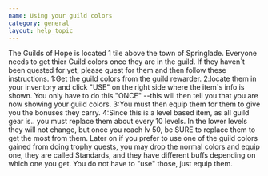 ```yaml
---
name: Using your guild colors
category: general
layout: help_topic
---
```

The Guilds of Hope is located 1 tile above the town of Springlade. Everyone needs to get thier Guild colors once they are in the guild. If they haven\`t been quested for yet, please quest for them and then follow these instructions. 1:Get the guild colors from the guild rewarder. 2:locate them in your inventory and click "USE" on the right side where the item\`s info is shown. You only have to do this "ONCE" --this will then tell you that you are now showing your guild colors. 3:You must then equip them for them to give you the bonuses they carry. 4:Since this is a level based item, as all guild gear is.. you must replace them about every 10 levels. In the lower levels they will not change, but once you reach lv 50, be SURE to replace them to get the most from them. Later on if you prefer to use one of the guild colors gained from doing trophy quests, you may drop the normal colors and equip one, they are called Standards, and they have different buffs depending on which one you get. You do not have to "use" those, just equip them.